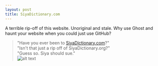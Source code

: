 ```yaml
---
layout: post
title: SiyaDictionary.com
---
```

A terrible rip-off of this website. Unoriginal and stale. Why use Ghost and haunt your website when you could just use GitHub? 
> "Have you ever been to [SiyaDictionary.com](http://siyadictionary.com)?"  
> "Isn't that just a rip off of SiyaDictionary.org?"  
> "Guess so. Siya should sue."  
>![alt text](https://upload.wikimedia.org/wikipedia/commons/thumb/6/67/Fox_News_Channel_logo.svg/1200px-Fox_News_Channel_logo.svg.png "SiyaDictionary.com lost its sponsorship, huh?")
